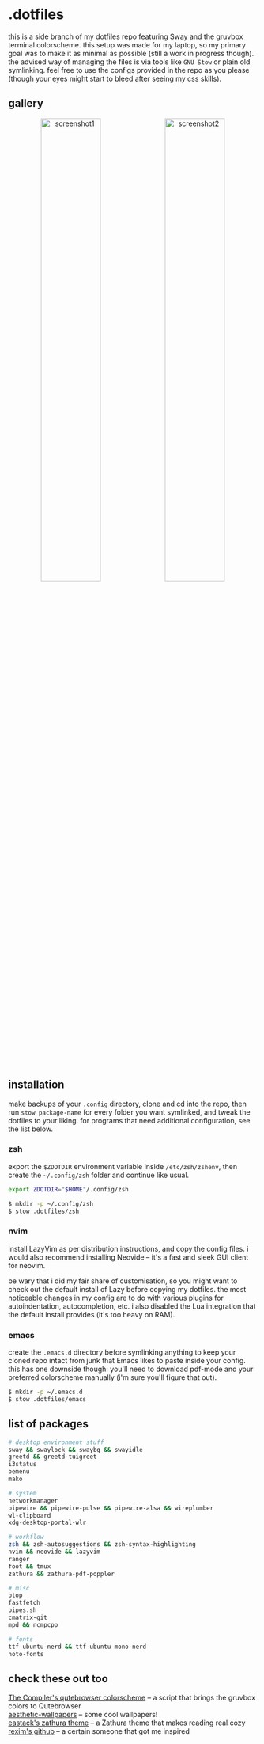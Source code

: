 # .dotfiles
this is a side branch of my dotfiles repo featuring Sway and the gruvbox terminal colorscheme. this setup was made for my laptop, so my primary goal was to make it as minimal as possible (still a work in progress though). the advised way of managing the files is via tools like `GNU Stow` or plain old symlinking. feel free to use the configs provided in the repo as you please (though your eyes might start to bleed after seeing my css skills).

## gallery
<p align="center">
  <img src="https://github.com/user-attachments/assets/3d929b02-190f-4860-92eb-2dcf07de4243" alt="screenshot1" width="49%">
  <img src="https://github.com/user-attachments/assets/93df3c00-65bd-4d95-bb7c-ec59b10fc25c" alt="screenshot2" width="49%">
</p>

## installation
make backups of your `.config` directory, clone and cd into the repo, then run `stow package-name` for every folder you want symlinked, and tweak the dotfiles to your liking. for programs that need additional configuration, see the list below.

### zsh
export the `$ZDOTDIR` environment variable inside `/etc/zsh/zshenv`, then create the `~/.config/zsh` folder and continue like usual.
```zsh
export ZDOTDIR="$HOME"/.config/zsh
```
```zsh
$ mkdir -p ~/.config/zsh
$ stow .dotfiles/zsh
```

### nvim
install LazyVim as per distribution instructions, and copy the config files. i would also recommend installing Neovide – it's a fast and sleek GUI client for neovim. 

be wary that i did my fair share of customisation, so you might want to check out the default install of Lazy before copying my dotfiles. the most noticeable changes in my config are to do with various plugins for autoindentation, autocompletion, etc. i also disabled the Lua integration that the default install provides (it's too heavy on RAM).

### emacs
create the `.emacs.d` directory before symlinking anything to keep your cloned repo intact from junk that Emacs likes to paste inside your config. this has one downside though: you'll need to download pdf-mode and your preferred colorscheme manually (i'm sure you'll figure that out).
```zsh
$ mkdir -p ~/.emacs.d
$ stow .dotfiles/emacs
```

## list of packages
```zsh
# desktop environment stuff
sway && swaylock && swaybg && swayidle
greetd && greetd-tuigreet
i3status
bemenu
mako

# system
networkmanager
pipewire && pipewire-pulse && pipewire-alsa && wireplumber
wl-clipboard
xdg-desktop-portal-wlr

# workflow 
zsh && zsh-autosuggestions && zsh-syntax-highlighting
nvim && neovide && lazyvim
ranger
foot && tmux
zathura && zathura-pdf-poppler

# misc
btop
fastfetch
pipes.sh
cmatrix-git
mpd && ncmpcpp

# fonts
ttf-ubuntu-nerd && ttf-ubuntu-mono-nerd
noto-fonts
```

## check these out too
[The Compiler's qutebrowser colorscheme](https://github.com/The-Compiler/dotfiles/blob/master/qutebrowser/gruvbox.py) – a script that brings the gruvbox colors to Qutebrowser</br>
[aesthetic-wallpapers](https://github.com/D3Ext/aesthetic-wallpapers) – some cool wallpapers!</br>
[eastack's zathura theme](https://github.com/eastack/zathura-gruvbox) – a Zathura theme that makes reading real cozy</br>
[rexim's github](https://github.com/rexim) – a certain someone that got me inspired
